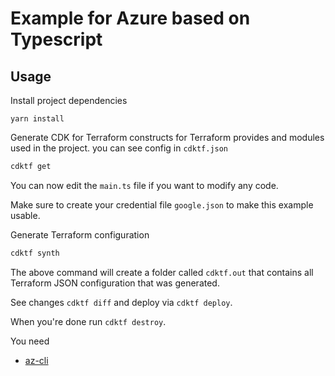 # Example for Azure based on Typescript


## Usage

Install project dependencies

```shell
yarn install
```

Generate CDK for Terraform constructs for Terraform provides and modules used in the project. you can see config in `cdktf.json`

```bash
cdktf get
```

You can now edit the `main.ts` file if you want to modify any code.

Make sure to create your credential file `google.json` to make this example usable.


Generate Terraform configuration

```bash
cdktf synth
```

The above command will create a folder called `cdktf.out` that contains all Terraform JSON configuration that was generated.

See changes `cdktf diff` and deploy via `cdktf deploy`.

When you're done run `cdktf destroy`.

You need 
- [az-cli](https://docs.microsoft.com/en-us/cli/azure/install-azure-cli?view=azure-cli-latest)
